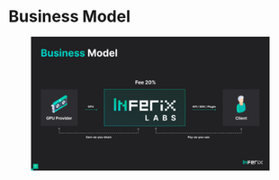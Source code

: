 # Business Model

<figure><img src="../.gitbook/assets/11 .png" alt=""><figcaption></figcaption></figure>
